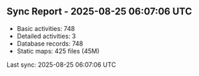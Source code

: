 ## Sync Report - 2025-08-25 06:07:06 UTC

- Basic activities: 748
- Detailed activities: 3
- Database records: 748
- Static maps: 425 files (45M)

Last sync: 2025-08-25 06:07:06 UTC
